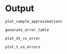 # Output

```@docs
plot_sample_approximations
```

```@docs
generate_error_table
```

```@docs
plot_dt_vs_error
```

```@docs
plot_t_vs_errors
```
